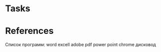 # Tasks


# References
Список программ:
    word
    excell
    adobe pdf
    power point
    chrome
    дисковод

